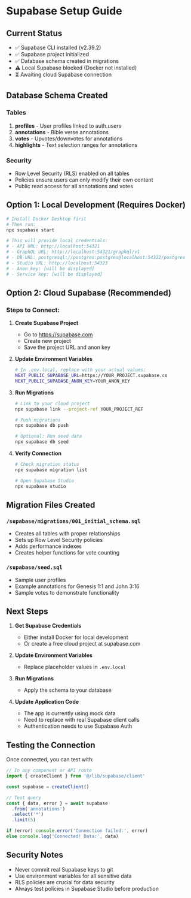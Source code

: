 # Supabase Setup Guide

## Current Status
- ✅ Supabase CLI installed (v2.39.2)
- ✅ Supabase project initialized
- ✅ Database schema created in migrations
- ⚠️ Local Supabase blocked (Docker not installed)
- ⏳ Awaiting cloud Supabase connection

## Database Schema Created

### Tables
1. **profiles** - User profiles linked to auth.users
2. **annotations** - Bible verse annotations
3. **votes** - Upvotes/downvotes for annotations
4. **highlights** - Text selection ranges for annotations

### Security
- Row Level Security (RLS) enabled on all tables
- Policies ensure users can only modify their own content
- Public read access for all annotations and votes

## Option 1: Local Development (Requires Docker)

```bash
# Install Docker Desktop first
# Then run:
npx supabase start

# This will provide local credentials:
# - API URL: http://localhost:54321
# - GraphQL URL: http://localhost:54321/graphql/v1
# - DB URL: postgresql://postgres:postgres@localhost:54322/postgres
# - Studio URL: http://localhost:54323
# - Anon key: [will be displayed]
# - Service key: [will be displayed]
```

## Option 2: Cloud Supabase (Recommended)

### Steps to Connect:

1. **Create Supabase Project**
   - Go to https://supabase.com
   - Create new project
   - Save the project URL and anon key

2. **Update Environment Variables**
   ```bash
   # In .env.local, replace with your actual values:
   NEXT_PUBLIC_SUPABASE_URL=https://YOUR_PROJECT.supabase.co
   NEXT_PUBLIC_SUPABASE_ANON_KEY=YOUR_ANON_KEY
   ```

3. **Run Migrations**
   ```bash
   # Link to your cloud project
   npx supabase link --project-ref YOUR_PROJECT_REF
   
   # Push migrations
   npx supabase db push
   
   # Optional: Run seed data
   npx supabase db seed
   ```

4. **Verify Connection**
   ```bash
   # Check migration status
   npx supabase migration list
   
   # Open Supabase Studio
   npx supabase studio
   ```

## Migration Files Created

### `/supabase/migrations/001_initial_schema.sql`
- Creates all tables with proper relationships
- Sets up Row Level Security policies
- Adds performance indexes
- Creates helper functions for vote counting

### `/supabase/seed.sql`
- Sample user profiles
- Example annotations for Genesis 1:1 and John 3:16
- Sample votes to demonstrate functionality

## Next Steps

1. **Get Supabase Credentials**
   - Either install Docker for local development
   - Or create a free cloud project at supabase.com

2. **Update Environment Variables**
   - Replace placeholder values in `.env.local`

3. **Run Migrations**
   - Apply the schema to your database

4. **Update Application Code**
   - The app is currently using mock data
   - Need to replace with real Supabase client calls
   - Authentication needs to use Supabase Auth

## Testing the Connection

Once connected, you can test with:

```typescript
// In any component or API route
import { createClient } from '@/lib/supabase/client'

const supabase = createClient()

// Test query
const { data, error } = await supabase
  .from('annotations')
  .select('*')
  .limit(5)

if (error) console.error('Connection failed:', error)
else console.log('Connected! Data:', data)
```

## Security Notes

- Never commit real Supabase keys to git
- Use environment variables for all sensitive data
- RLS policies are crucial for data security
- Always test policies in Supabase Studio before production